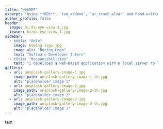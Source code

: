 ```yaml
---
title: "webSMT"
excerpt: "Using **ROS**, `tum_ardone`, `ar_track_alvar` and hand-written code, a **TurtleBot 2** and an **AR.Drone Parrot 2.0** team up to explore and map the surrounding environment."
author_profile: false
header:
  image: birds-eye-view-1.jpg
  teaser: birds-eye-view-1.jpg
sidebar:
  - title: "Role"
    image: boeing-logo.jpg
    image_alt: "Boeing Logo"
    text: "Software Developer Intern"
  - title: "Responsibilities"
    text: "I developed a web-based application with a local server to load software parts onto airplanes and sync with the Librarian, a database of usable parts. I also implemented Java database methods and a Backbone.js & HTML/CSS UI."
gallery:
  - url: unsplash-gallery-image-1.jpg
    image_path: unsplash-gallery-image-1-th.jpg
    alt: "placeholder image 1"
  - url: unsplash-gallery-image-2.jpg
    image_path: unsplash-gallery-image-2-th.jpg
    alt: "placeholder image 2"
  - url: unsplash-gallery-image-3.jpg
    image_path: unsplash-gallery-image-3-th.jpg
    alt: "placeholder image 3"
---
```


test

